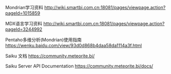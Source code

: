 

Mondrian学习资料
http://wiki.smartbi.com.cn:18081/pages/viewpage.action?pageId=1015859

MDX语言学习资料
http://wiki.smartbi.com.cn:18081/pages/viewpage.action?pageId=3244992

Pentaho多维分析(Mondrian)使用指南
https://wenku.baidu.com/view/93d0d868b4daa58da1114a3f.html

Saiku 文档
https://community.meteorite.bi/

Saiku Server API Documentation
https://community.meteorite.bi/docs/
